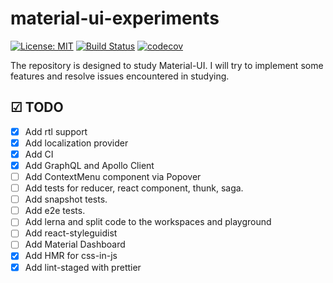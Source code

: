 # material-ui-experiments

[![License: MIT](https://img.shields.io/badge/License-MIT-brightgreen.svg)](https://github.com/alex1kirch/material-ui-experiments/blob/master/LICENSE) [![Build Status](https://circleci.com/gh/alex1kirch/material-ui-experiments/tree/master.svg?style=shield)](https://circleci.com/gh/alex1kirch/material-ui-experiments/tree/master) [![codecov](https://codecov.io/gh/alex1kirch/material-ui-experiments/branch/master/graph/badge.svg)](https://codecov.io/gh/alex1kirch/material-ui-experiments)

The repository is designed to study Material-UI. I will try to implement some features and resolve issues encountered in studying.

## ☑ TODO

-   [x] Add rtl support
-   [x] Add localization provider
-   [x] Add CI
-   [x] Add GraphQL and Apollo Client
-   [ ] Add ContextMenu component via Popover
-   [ ] Add tests for reducer, react component, thunk, saga.
-   [ ] Add snapshot tests.
-   [ ] Add e2e tests.
-   [ ] Add lerna and split code to the workspaces and playground
-   [ ] Add react-styleguidist
-   [ ] Add Material Dashboard
-   [x] Add HMR for css-in-js
-   [x] Add lint-staged with prettier
